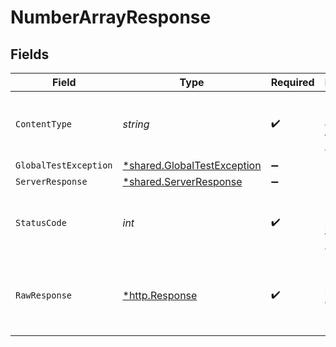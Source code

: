 # NumberArrayResponse


## Fields

| Field                                                                            | Type                                                                             | Required                                                                         | Description                                                                      |
| -------------------------------------------------------------------------------- | -------------------------------------------------------------------------------- | -------------------------------------------------------------------------------- | -------------------------------------------------------------------------------- |
| `ContentType`                                                                    | *string*                                                                         | :heavy_check_mark:                                                               | HTTP response content type for this operation                                    |
| `GlobalTestException`                                                            | [*shared.GlobalTestException](../../../pkg/models/shared/globaltestexception.md) | :heavy_minus_sign:                                                               | 500 Global                                                                       |
| `ServerResponse`                                                                 | [*shared.ServerResponse](../../../pkg/models/shared/serverresponse.md)           | :heavy_minus_sign:                                                               | N/A                                                                              |
| `StatusCode`                                                                     | *int*                                                                            | :heavy_check_mark:                                                               | HTTP response status code for this operation                                     |
| `RawResponse`                                                                    | [*http.Response](https://pkg.go.dev/net/http#Response)                           | :heavy_check_mark:                                                               | Raw HTTP response; suitable for custom response parsing                          |